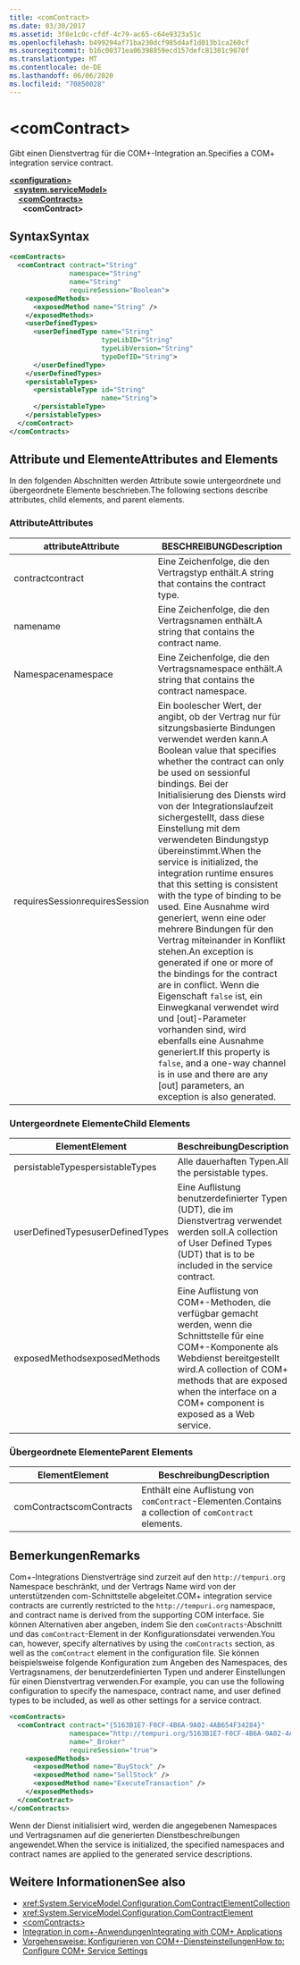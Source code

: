 ```yaml
---
title: <comContract>
ms.date: 03/30/2017
ms.assetid: 3f8e1c0c-cfdf-4c79-ac65-c64e9323a51c
ms.openlocfilehash: b499294af71ba230dcf985d4af1d013b1ca260cf
ms.sourcegitcommit: b16c00371ea06398859ecd157defc81301c9070f
ms.translationtype: MT
ms.contentlocale: de-DE
ms.lasthandoff: 06/06/2020
ms.locfileid: "70850028"
---
```

# \<comContract>
<span data-ttu-id="625ef-101">Gibt einen Dienstvertrag für die COM+-Integration an.</span><span class="sxs-lookup"><span data-stu-id="625ef-101">Specifies a COM+ integration service contract.</span></span>  
  
[**\<configuration>**](../configuration-element.md)\
&nbsp;&nbsp;[**\<system.serviceModel>**](system-servicemodel.md)\
&nbsp;&nbsp;&nbsp;&nbsp;[**\<comContracts>**](comcontracts.md)\
&nbsp;&nbsp;&nbsp;&nbsp;&nbsp;&nbsp;**\<comContract>**  
  
## <a name="syntax"></a><span data-ttu-id="625ef-102">Syntax</span><span class="sxs-lookup"><span data-stu-id="625ef-102">Syntax</span></span>  
  
```xml  
<comContracts>
  <comContract contract="String"
               namespace="String"
               name="String"
               requireSession="Boolean">
    <exposedMethods>
      <exposedMethod name="String" />
    </exposedMethods>
    <userDefinedTypes>
      <userDefinedType name="String"
                       typeLibID="String"
                       typeLibVersion="String"
                       typeDefID="String">
      </userDefinedType>
    </userDefinedTypes>
    <persistableTypes>
      <persistableType id="String"
                       name="String">
      </persistableType>
    </persistableTypes>
  </comContract>
</comContracts>
```  
  
## <a name="attributes-and-elements"></a><span data-ttu-id="625ef-103">Attribute und Elemente</span><span class="sxs-lookup"><span data-stu-id="625ef-103">Attributes and Elements</span></span>  
 <span data-ttu-id="625ef-104">In den folgenden Abschnitten werden Attribute sowie untergeordnete und übergeordnete Elemente beschrieben.</span><span class="sxs-lookup"><span data-stu-id="625ef-104">The following sections describe attributes, child elements, and parent elements.</span></span>  
  
### <a name="attributes"></a><span data-ttu-id="625ef-105">Attribute</span><span class="sxs-lookup"><span data-stu-id="625ef-105">Attributes</span></span>  
  
|<span data-ttu-id="625ef-106">attribute</span><span class="sxs-lookup"><span data-stu-id="625ef-106">Attribute</span></span>|<span data-ttu-id="625ef-107">BESCHREIBUNG</span><span class="sxs-lookup"><span data-stu-id="625ef-107">Description</span></span>|  
|---------------|-----------------|  
|<span data-ttu-id="625ef-108">contract</span><span class="sxs-lookup"><span data-stu-id="625ef-108">contract</span></span>|<span data-ttu-id="625ef-109">Eine Zeichenfolge, die den Vertragstyp enthält.</span><span class="sxs-lookup"><span data-stu-id="625ef-109">A string that contains the contract type.</span></span>|  
|<span data-ttu-id="625ef-110">name</span><span class="sxs-lookup"><span data-stu-id="625ef-110">name</span></span>|<span data-ttu-id="625ef-111">Eine Zeichenfolge, die den Vertragsnamen enthält.</span><span class="sxs-lookup"><span data-stu-id="625ef-111">A string that contains the contract name.</span></span>|  
|<span data-ttu-id="625ef-112">Namespace</span><span class="sxs-lookup"><span data-stu-id="625ef-112">namespace</span></span>|<span data-ttu-id="625ef-113">Eine Zeichenfolge, die den Vertragsnamespace enthält.</span><span class="sxs-lookup"><span data-stu-id="625ef-113">A string that contains the contract namespace.</span></span>|  
|<span data-ttu-id="625ef-114">requiresSession</span><span class="sxs-lookup"><span data-stu-id="625ef-114">requiresSession</span></span>|<span data-ttu-id="625ef-115">Ein boolescher Wert, der angibt, ob der Vertrag nur für sitzungsbasierte Bindungen verwendet werden kann.</span><span class="sxs-lookup"><span data-stu-id="625ef-115">A Boolean value that specifies whether the contract can only be used on sessionful bindings.</span></span> <span data-ttu-id="625ef-116">Bei der Initialisierung des Diensts wird von der Integrationslaufzeit sichergestellt, dass diese Einstellung mit dem verwendeten Bindungstyp übereinstimmt.</span><span class="sxs-lookup"><span data-stu-id="625ef-116">When the service is initialized, the integration runtime ensures that this setting is consistent with the type of binding to be used.</span></span> <span data-ttu-id="625ef-117">Eine Ausnahme wird generiert, wenn eine oder mehrere Bindungen für den Vertrag miteinander in Konflikt stehen.</span><span class="sxs-lookup"><span data-stu-id="625ef-117">An exception is generated if one or more of the bindings for the contract are in conflict.</span></span> <span data-ttu-id="625ef-118">Wenn die Eigenschaft `false` ist, ein Einwegkanal verwendet wird und [out]-Parameter vorhanden sind, wird ebenfalls eine Ausnahme generiert.</span><span class="sxs-lookup"><span data-stu-id="625ef-118">If this property is `false`, and a one-way channel is in use and there are any [out] parameters, an exception is also generated.</span></span>|  
  
### <a name="child-elements"></a><span data-ttu-id="625ef-119">Untergeordnete Elemente</span><span class="sxs-lookup"><span data-stu-id="625ef-119">Child Elements</span></span>  
  
|<span data-ttu-id="625ef-120">Element</span><span class="sxs-lookup"><span data-stu-id="625ef-120">Element</span></span>|<span data-ttu-id="625ef-121">Beschreibung</span><span class="sxs-lookup"><span data-stu-id="625ef-121">Description</span></span>|  
|-------------|-----------------|  
|<span data-ttu-id="625ef-122">persistableTypes</span><span class="sxs-lookup"><span data-stu-id="625ef-122">persistableTypes</span></span>|<span data-ttu-id="625ef-123">Alle dauerhaften Typen.</span><span class="sxs-lookup"><span data-stu-id="625ef-123">All the persistable types.</span></span>|  
|<span data-ttu-id="625ef-124">userDefinedTypes</span><span class="sxs-lookup"><span data-stu-id="625ef-124">userDefinedTypes</span></span>|<span data-ttu-id="625ef-125">Eine Auflistung benutzerdefinierter Typen (UDT), die im Dienstvertrag verwendet werden soll.</span><span class="sxs-lookup"><span data-stu-id="625ef-125">A collection of User Defined Types (UDT) that is to be included in the service contract.</span></span>|  
|<span data-ttu-id="625ef-126">exposedMethods</span><span class="sxs-lookup"><span data-stu-id="625ef-126">exposedMethods</span></span>|<span data-ttu-id="625ef-127">Eine Auflistung von COM+-Methoden, die verfügbar gemacht werden, wenn die Schnittstelle für eine COM+-Komponente als Webdienst bereitgestellt wird.</span><span class="sxs-lookup"><span data-stu-id="625ef-127">A collection of COM+ methods that are exposed when the interface on a COM+ component is exposed as a Web service.</span></span>|  
  
### <a name="parent-elements"></a><span data-ttu-id="625ef-128">Übergeordnete Elemente</span><span class="sxs-lookup"><span data-stu-id="625ef-128">Parent Elements</span></span>  
  
|<span data-ttu-id="625ef-129">Element</span><span class="sxs-lookup"><span data-stu-id="625ef-129">Element</span></span>|<span data-ttu-id="625ef-130">Beschreibung</span><span class="sxs-lookup"><span data-stu-id="625ef-130">Description</span></span>|  
|-------------|-----------------|  
|<span data-ttu-id="625ef-131">comContracts</span><span class="sxs-lookup"><span data-stu-id="625ef-131">comContracts</span></span>|<span data-ttu-id="625ef-132">Enthält eine Auflistung von `comContract`-Elementen.</span><span class="sxs-lookup"><span data-stu-id="625ef-132">Contains a collection of `comContract` elements.</span></span>|  
  
## <a name="remarks"></a><span data-ttu-id="625ef-133">Bemerkungen</span><span class="sxs-lookup"><span data-stu-id="625ef-133">Remarks</span></span>  
 <span data-ttu-id="625ef-134">Com+-Integrations Dienstverträge sind zurzeit auf den `http://tempuri.org` Namespace beschränkt, und der Vertrags Name wird von der unterstützenden com-Schnittstelle abgeleitet.</span><span class="sxs-lookup"><span data-stu-id="625ef-134">COM+ integration service contracts are currently restricted to the `http://tempuri.org` namespace, and contract name is derived from the supporting COM interface.</span></span> <span data-ttu-id="625ef-135">Sie können Alternativen aber angeben, indem Sie den `comContracts`-Abschnitt und das `comContract`-Element in der Konfigurationsdatei verwenden.</span><span class="sxs-lookup"><span data-stu-id="625ef-135">You can, however, specify alternatives by using the `comContracts` section, as well as the `comContract` element in the configuration file.</span></span> <span data-ttu-id="625ef-136">Sie können beispielsweise folgende Konfiguration zum Angeben des Namespaces, des Vertragsnamens, der benutzerdefinierten Typen und anderer Einstellungen für einen Dienstvertrag verwenden.</span><span class="sxs-lookup"><span data-stu-id="625ef-136">For example, you can use the following configuration to specify the namespace, contract name, and user defined types to be included, as well as other settings for a service contract.</span></span>  
  
```xml  
<comContracts>
  <comContract contract="{5163B1E7-F0CF-4B6A-9A02-4AB654F34284}"
               namespace="http://tempuri.org/5163B1E7-F0CF-4B6A-9A02-4AB654F34284"
               name="_Broker"
               requireSession="true">
    <exposedMethods>
      <exposedMethod name="BuyStock" />
      <exposedMethod name="SellStock" />
      <exposedMethod name="ExecuteTransaction" />
    </exposedMethods>
  </comContract>
</comContracts>
```  
  
 <span data-ttu-id="625ef-137">Wenn der Dienst initialisiert wird, werden die angegebenen Namespaces und Vertragsnamen auf die generierten Dienstbeschreibungen angewendet.</span><span class="sxs-lookup"><span data-stu-id="625ef-137">When the service is initialized, the specified namespaces and contract names are applied to the generated service descriptions.</span></span>  
  
## <a name="see-also"></a><span data-ttu-id="625ef-138">Weitere Informationen</span><span class="sxs-lookup"><span data-stu-id="625ef-138">See also</span></span>

- <xref:System.ServiceModel.Configuration.ComContractElementCollection>
- <xref:System.ServiceModel.Configuration.ComContractElement>
- [\<comContracts>](comcontracts.md)
- [<span data-ttu-id="625ef-139">Integration in com+-Anwendungen</span><span class="sxs-lookup"><span data-stu-id="625ef-139">Integrating with COM+ Applications</span></span>](../../../wcf/feature-details/integrating-with-com-plus-applications.md)
- [<span data-ttu-id="625ef-140">Vorgehensweise: Konfigurieren von COM+-Diensteinstellungen</span><span class="sxs-lookup"><span data-stu-id="625ef-140">How to: Configure COM+ Service Settings</span></span>](../../../wcf/feature-details/how-to-configure-com-service-settings.md)
